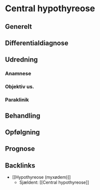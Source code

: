 # Central hypothyreose
## Generelt


## Differentialdiagnose


## Udredning
### Anamnese

### Objektiv us.

### Paraklinik

## Behandling


## Opfølgning


## Prognose


## Backlinks
* [[Hypothyreose (myxødem)]]
	* Sjældent: [[Central hypothyreose]]

<!-- #anki/tag/med/Endocrinology #anki/deck/Medicine -->

<!-- {BearID:FD34E6FA-6A3F-441D-B9F8-C929AB0A68AA-31003-0000759A47CBADF3} -->
